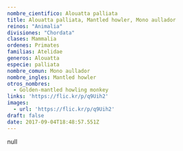 ```yaml
---
nombre_cientifico: Alouatta palliata
title: Alouatta palliata, Mantled howler, Mono aullador
reinos: "Animalia"
divisiones: "Chordata"
clases: Mammalia
ordenes: Primates
familias: Atelidae
generos: Alouatta
especie: palliata
nombre_comun: Mono aullador
nombre_ingles: Mantled howler
otros_nombres:
  - Golden-mantled howling monkey
links: 'https://flic.kr/p/q9Uih2'
images:
  - url: 'https://flic.kr/p/q9Uih2'
draft: false
date: 2017-09-04T18:48:57.551Z
---
```

null
